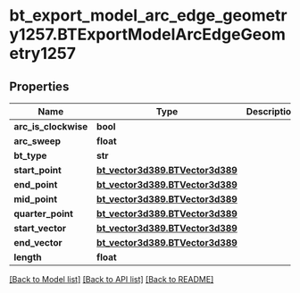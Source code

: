 # bt_export_model_arc_edge_geometry1257.BTExportModelArcEdgeGeometry1257

## Properties
Name | Type | Description | Notes
------------ | ------------- | ------------- | -------------
**arc_is_clockwise** | **bool** |  | [optional] 
**arc_sweep** | **float** |  | [optional] 
**bt_type** | **str** |  | [optional] 
**start_point** | [**bt_vector3d389.BTVector3d389**](BTVector3d389.md) |  | [optional] 
**end_point** | [**bt_vector3d389.BTVector3d389**](BTVector3d389.md) |  | [optional] 
**mid_point** | [**bt_vector3d389.BTVector3d389**](BTVector3d389.md) |  | [optional] 
**quarter_point** | [**bt_vector3d389.BTVector3d389**](BTVector3d389.md) |  | [optional] 
**start_vector** | [**bt_vector3d389.BTVector3d389**](BTVector3d389.md) |  | [optional] 
**end_vector** | [**bt_vector3d389.BTVector3d389**](BTVector3d389.md) |  | [optional] 
**length** | **float** |  | [optional] 

[[Back to Model list]](../README.md#documentation-for-models) [[Back to API list]](../README.md#documentation-for-api-endpoints) [[Back to README]](../README.md)



